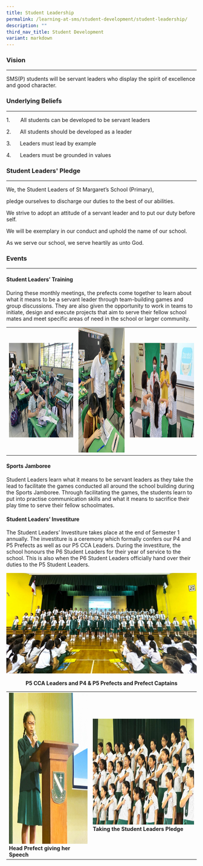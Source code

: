 ```yaml
---
title: Student Leadership
permalink: /learning-at-sms/student-development/student-leadership/
description: ""
third_nav_title: Student Development
variant: markdown
---
```

### Vision
__________________________________________________________


SMS(P) students will be servant leaders who display the spirit of excellence and good character.

  

### Underlying Beliefs
__________________________________________________________


1.&nbsp;&nbsp;&nbsp;&nbsp;&nbsp;&nbsp;&nbsp;All students can be developed to be servant leaders  

2.&nbsp;&nbsp;&nbsp;&nbsp;&nbsp;&nbsp;All students should be developed as a leader

3.&nbsp;&nbsp;&nbsp;&nbsp;&nbsp;&nbsp;Leaders must lead by example

4.&nbsp;&nbsp;&nbsp;&nbsp;&nbsp;&nbsp;Leaders must be grounded in values



### Student Leaders' Pledge
__________________________________________________________



We, the Student Leaders of St Margaret’s School (Primary),

pledge ourselves to discharge our duties to the best of our abilities.

We strive to adopt an attitude of a servant leader and to put our duty before self.

We will be exemplary in our conduct&nbsp;and uphold the name of our school.

As we serve our school, we serve heartily as unto God.&nbsp;&nbsp;

  

### Events
__________________________________________________________


#### Student Leaders’ Training

During these monthly meetings, the prefects come together to learn about what it means to be a servant leader through team-building games and group discussions. They are also given the opportunity to work in teams to initiate, design and execute projects that aim to serve their fellow school mates and meet specific areas of need in the school or larger community.  

<table>
<tbody><tr>
		<td><img alt="childday01" src="/images/Student%20Development/stdleaderstraining1.jpg" style="width:450px;height:250px;"><b></b></td>
		<td><img alt="childday02" src="/images/Student%20Development/stdleaderstraining2.jpg" style="width:320px;height:330px;"><b></b></td>
	<td><img alt="childday02" src="/images/Student%20Development/stdleaderstraining3.jpeg" style="width:450px;height:250px;"><b></b></td>
</tr></tbody></table>

#### Sports Jamboree

Student Leaders learn what it means to be servant leaders as they take the lead to facilitate the games conducted all around the school building during the Sports Jamboree. Through facilitating the games, the students learn to put into practise communication skills and what it means to sacrifice their play time to serve their fellow schoolmates.

#### Student Leaders’ Investiture

The Student Leaders’ Investiture takes place at the end of Semester 1 annually. The investiture is a ceremony which formally confers our P4 and P5 Prefects as well as our P5 CCA Leaders. During the investiture, the school honours the P6 Student Leaders for their year of service to the school. This is also when the P6 Student Leaders officially hand over their duties to the P5 Student Leaders.

![](/images/Student%20Development/1_Captains.jpg)<center><b>P5 CCA Leaders and P4 &amp; P5 Prefects and Prefect Captains</b></center>
<table>
<tbody><tr>
		<td><img alt="childday01" src="/images/Student%20Development/3_Speech.jpg" style="width:300px;height:400px;"><b>Head Prefect giving her Speech</b></td>
		<td><img alt="childday02" src="/images/Student%20Development/2_Pledge.jpg" style="width:450px;height:280px;"><b>Taking the Student Leaders Pledge</b></td>
</tr></tbody></table>